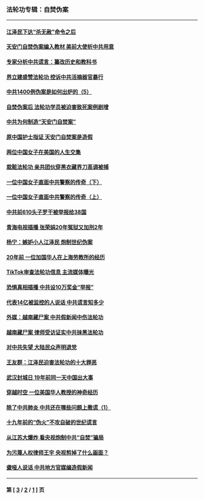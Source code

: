 ### 法轮功专辑：自焚伪案
---
#### [江泽民下达“杀无赦”命令之后](../../pages/nf5562/n13878084.md?09170430) 
#### [天安门自焚伪案编入教材 美前大使析中共用意](../../pages/nf5562/n13791932.md?09170430) 
#### [专家分析中共谎言：纂改历史和教科书](../../pages/nf5562/n13781542.md?09170430) 
#### [界立建盛赞法轮功 控诉中共活摘器官暴行](../../pages/nf5562/n13781971.md?09170430) 
#### [中共1400例伪案是如何出炉的（5）](../../pages/nf5562/n13226831.md?09170430) 
#### [自焚伪案后 法轮功学员被迫害致死案例剧增](../../pages/nf5562/n13190600.md?09170430) 
#### [中共为何制造“天安门自焚案”](../../pages/nf5562/n13183270.md?09170430) 
#### [原中国护士指证 天安门自焚案是造假](../../pages/nf5562/n13172289.md?09170430) 
#### [两位中国女子在美国的人生交集](../../pages/nf5562/n13156138.md?09170430) 
#### [栽赃法轮功 亲共团伙穿黑衣藏界刀高调被捕](../../pages/nf5562/n13073780.md?09170430) 
#### [一位中国女子直面中共警察的传奇（下）](../../pages/nf5562/n12989706.md?09170430) 
#### [一位中国女子直面中共警察的传奇（上）](../../pages/nf5562/n12985072.md?09170430) 
#### [中共前610头子罗干被举报给38国](../../pages/nf5562/n12975419.md?09170430) 
#### [青海电视插播 张荣娟20年冤狱又加刑2年](../../pages/nf5562/n12738166.md?09170430) 
#### [杨宁：嫉妒小人江泽民 炮制世纪伪案](../../pages/nf5562/n12724108.md?09170430) 
#### [20年前 一位加国华人在上海劳教所的经历](../../pages/nf5562/n12707932.md?09170430) 
#### [TikTok审查法轮功信息 主流媒体曝光](../../pages/nf5562/n12362336.md?09170430) 
#### [恐惧真相插播 中共设10万奖金“举报”](../../pages/nf5562/n12306396.md?09170430) 
#### [代表14亿被监控的人说话 中共谎言知多少](../../pages/nf5562/n12297484.md?09170430) 
#### [外媒：越南藏尸案 中共假新闻中伤法轮功](../../pages/nf5562/n12264411.md?09170430) 
#### [越南藏尸案 律师受访证实中共抹黑法轮功](../../pages/nf5562/n12261878.md?09170430) 
#### [对中共失望 大陆民众声明退党](../../pages/nf5562/n12187315.md?09170430) 
#### [王友群：江泽民迫害法轮功的十大罪恶](../../pages/nf5562/n12169074.md?09170430) 
#### [武汉封城日 19年前同一天中国出大事](../../pages/nf5562/n12150901.md?09170430) 
#### [穿越时空  一位美国华人教授的神奇经历](../../pages/nf5562/n12097460.md?09170430) 
#### [除了中共肺炎 中共还在哪些问题上撒谎（1）](../../pages/nf5562/n11955770.md?09170430) 
#### [十九年前的“伪火”不攻自破的世纪谎言](../../pages/nf5562/n11813238.md?09170430) 
#### [从江苏大爆炸 看央视炮制中共“自焚”骗局](../../pages/nf5562/n11140275.md?09170430) 
#### [为污蔑人权律师王宇 央视剪掉了什么画面？](../../pages/nf5562/n11130142.md?09170430) 
#### [聋哑人说话 中共地方官媒编造假新闻](../../pages/nf5562/n11006067.md?09170430) 

---
#### 第 [ [3](./3.md?09170430) / [2](./2.md?09170430) / [1](./1.md?09170430) ] 页
